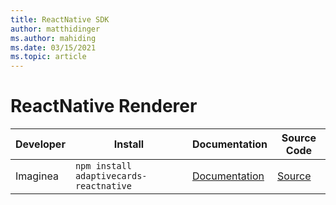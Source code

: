 ```yaml
---
title: ReactNative SDK
author: matthidinger
ms.author: mahiding
ms.date: 03/15/2021
ms.topic: article
---
```


# ReactNative Renderer

Developer | Install | Documentation | Source Code
---|---|---|---
Imaginea | `npm install adaptivecards-reactnative` | [Documentation](https://www.npmjs.com/package/adaptivecards-reactnative) | [Source](https://github.com/microsoft/AdaptiveCards/tree/master/source/community/reactnative)

